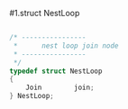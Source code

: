 #1.struct NestLoop

```cpp

/* ----------------
 *      nest loop join node
 * ----------------
 */
typedef struct NestLoop
{
    Join        join;
} NestLoop;
```
